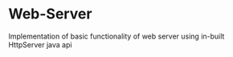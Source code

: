 # Web-Server
Implementation of basic functionality of web server using in-built HttpServer java api
